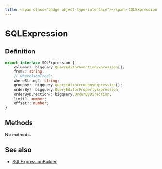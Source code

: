```yaml
---
title: <span class="badge object-type-interface"></span> SQLExpression
---
```

# <span class="badge object-type-interface"></span> SQLExpression

## Definition

```typescript
export interface SQLExpression {
	columns?: bigquery.QueryEditorFunctionExpression[];
	from?: string;
	// whereJsonTree?: _
	whereString?: string;
	groupBy?: bigquery.QueryEditorGroupByExpression[];
	orderBy?: bigquery.QueryEditorPropertyExpression;
	orderByDirection?: bigquery.OrderByDirection;
	limit?: number;
	offset?: number;
}

```
## Methods

No methods.
## See also

 * <span class="badge builder"></span> [SQLExpressionBuilder](./builder-SQLExpressionBuilder.md)
